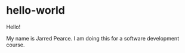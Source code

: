 # hello-world

Hello!

My name is Jarred Pearce.  I am doing this for a software development course.
